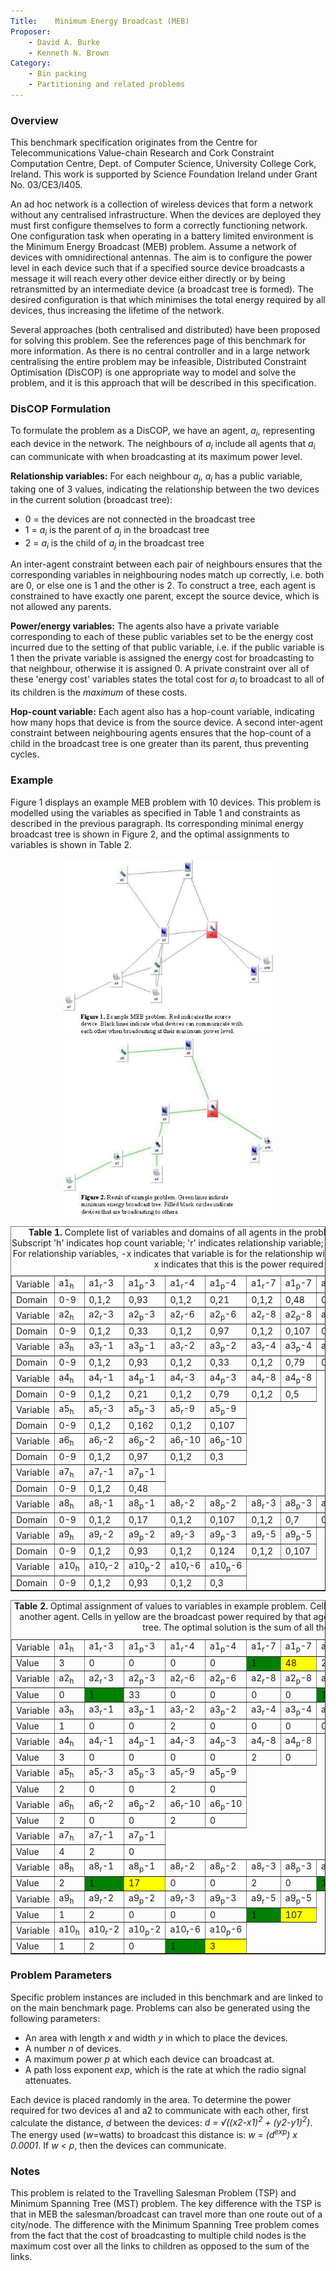 ```yaml
---
Title:    Minimum Energy Broadcast (MEB)
Proposer: 
    - David A. Burke
    - Kenneth N. Brown
Category: 
    - Bin packing
    - Partitioning and related problems
---
```



### Overview

This benchmark specification originates from the Centre for Telecommunications Value-chain Research and Cork Constraint Computation Centre, Dept. of Computer Science, University College Cork, Ireland. This work is supported by Science Foundation Ireland under Grant No. 03/CE3/I405.

An ad hoc network is a collection of wireless devices that form a network without any centralised infrastructure. When the devices are deployed they must first configure themselves to form a correctly functioning network. One configuration task when operating in a battery limited environment is the Minimum Energy Broadcast (MEB) problem. Assume a network of devices with omnidirectional antennas. The aim is to configure the power level in each device such that if a specified source device broadcasts a message it will reach every other device either directly or by being retransmitted by an intermediate device (a broadcast tree is formed). The desired configuration is that which minimises the total energy required by all devices, thus increasing the lifetime of the network.

Several approaches (both centralised and distributed) have been proposed for solving this problem. See the references page of this benchmark for more information. As there is no central controller and in a large network centralising the entire problem may be infeasible, Distributed Constraint Optimisation (DisCOP) is one appropriate way to model and solve the problem, and it is this approach that will be described in this specification.

### DisCOP Formulation

To formulate the problem as a DisCOP, we have an agent, *a<sub>i</sub>*, representing each device in the network. The neighbours of *a<sub>i</sub>* include all agents that *a<sub>i</sub>* can communicate with when broadcasting at its maximum power level.

**Relationship variables:** For each neighbour *a<sub>j</sub>*, *a<sub>i</sub>* has a public variable, taking one of 3 values, indicating the relationship between the two devices in the current solution (broadcast tree):

-   0 = the devices are not connected in the broadcast tree
-   1 = *a<sub>i</sub>* is the parent of *a<sub>j</sub>* in the broadcast tree
-   2 = *a<sub>i</sub>* is the child of *a<sub>j</sub>* in the broadcast tree

An inter-agent constraint between each pair of neighbours ensures that the corresponding variables in neighbouring nodes match up correctly, i.e. both are 0, or else one is 1 and the other is 2. To construct a tree, each agent is constrained to have exactly one parent, except the source device, which is not allowed any parents.

**Power/energy variables:** The agents also have a private variable corresponding to each of these public variables set to be the energy cost incurred due to the setting of that public variable, i.e. if the public variable is 1 then the private variable is assigned the energy cost for broadcasting to that neighbour, otherwise it is assigned 0. A private constraint over all of these 'energy cost' variables states the total cost for *a<sub>i</sub>* to broadcast to all of its children is the *maximum* of these costs.

**Hop-count variable:** Each agent also has a hop-count variable, indicating how many hops that device is from the source device. A second inter-agent constraint between neighbouring agents ensures that the hop-count of a child in the broadcast tree is one greater than its parent, thus preventing cycles.

### Example

Figure 1 displays an example MEB problem with 10 devices. This problem is modelled using the variables as specified in Table 1 and constraints as described in the previous paragraph. Its corresponding minimal energy broadcast tree is shown in Figure 2, and the optimal assignments to variables is shown in Table 2.

<center>
    <img src="assets/meb-problem.jpg" align="bottom" width="336" height="284">
    <img src="assets/meb-result.jpg" align="bottom" width="336" height="284">
</center>



<table border="">
  <caption align="LEFT"><b>Table 1.</b> Complete list of variables and domains of all agents in the problem.
    Variable names begin with the agent name. Subscript 'h' indicates hop count variable; 'r' indicates relationship variable; 'p' indicates broadcast power/energy cost variable. For relationship variables, -x indicates that variable is for the relationship with agent x. Similarly for energy cost variables, the -x indicates that this is the power required to reach agent x. 
  </caption>
  <tbody>
    <tr>
      <td> Variable </td>
      <td> a1<sub>h</sub> </td>
      <td> a1<sub>r</sub>-3 </td>
      <td> a1<sub>p</sub>-3 </td>
      <td> a1<sub>r</sub>-4 </td>
      <td> a1<sub>p</sub>-4 </td>
      <td> a1<sub>r</sub>-7 </td>
      <td> a1<sub>p</sub>-7 </td>
      <td> a1<sub>r</sub>-8 </td>
      <td> a1<sub>p</sub>-8</td>
    </tr>
    <tr>
      <td> Domain </td>
      <td> 0-9 </td>
      <td> 0,1,2 </td>
      <td> 0,93 </td>
      <td> 0,1,2 </td>
      <td> 0,21 </td>
      <td> 0,1,2 </td>
      <td> 0,48 </td>
      <td> 0,1,2 </td>
      <td> 0,17</td>
    </tr>
    <tr>
      <td> Variable </td>
      <td> a2<sub>h</sub> </td>
      <td> a2<sub>r</sub>-3 </td>
      <td> a2<sub>p</sub>-3 </td>
      <td> a2<sub>r</sub>-6 </td>
      <td> a2<sub>p</sub>-6 </td>
      <td> a2<sub>r</sub>-8 </td>
      <td> a2<sub>p</sub>-8 </td>
      <td> a2<sub>r</sub>-9 </td>
      <td> a2<sub>p</sub>-9 </td>
      <td> a2<sub>r</sub>-10 </td>
      <td> a2<sub>p</sub>-10</td>
    </tr>
    <tr>
      <td> Domain </td>
      <td> 0-9 </td>
      <td> 0,1,2 </td>
      <td> 0,33 </td>
      <td> 0,1,2 </td>
      <td> 0,97 </td>
      <td> 0,1,2 </td>
      <td> 0,107 </td>
      <td> 0,1,2 </td>
      <td> 0,93 </td>
      <td> 0,1,2 </td>
      <td> 0,93</td>
    </tr>
    <tr>
      <td> Variable </td>
      <td> a3<sub>h</sub> </td>
      <td> a3<sub>r</sub>-1 </td>
      <td> a3<sub>p</sub>-1 </td>
      <td> a3<sub>r</sub>-2 </td>
      <td> a3<sub>p</sub>-2 </td>
      <td> a3<sub>r</sub>-4 </td>
      <td> a3<sub>p</sub>-4 </td>
      <td> a3<sub>r</sub>-5 </td>
      <td> a3<sub>p</sub>-5 </td>
      <td> a3<sub>r</sub>-8 </td>
      <td> a3<sub>p</sub>-8 </td>
      <td> a3<sub>r</sub>-9 </td>
      <td> a3<sub>p</sub>-9</td>
    </tr>
    <tr>
      <td> Domain </td>
      <td> 0-9 </td>
      <td> 0,1,2 </td>
      <td> 0,93 </td>
      <td> 0,1,2 </td>
      <td> 0,33 </td>
      <td> 0,1,2 </td>
      <td> 0,79 </td>
      <td> 0,1,2 </td>
      <td> 0,162 </td>
      <td> 0,1,2 </td>
      <td> 0,7 </td>
      <td> 0,1,2 </td>
      <td> 0,124</td>
    </tr>
    <tr>
      <td> Variable </td>
      <td> a4<sub>h</sub> </td>
      <td> a4<sub>r</sub>-1 </td>
      <td> a4<sub>p</sub>-1 </td>
      <td> a4<sub>r</sub>-3 </td>
      <td> a4<sub>p</sub>-3 </td>
      <td> a4<sub>r</sub>-8 </td>
      <td> a4<sub>p</sub>-8</td>
    </tr>
    <tr>
      <td> Domain </td>
      <td> 0-9 </td>
      <td> 0,1,2 </td>
      <td> 0,21 </td>
      <td> 0,1,2 </td>
      <td> 0,79 </td>
      <td> 0,1,2 </td>
      <td> 0,5</td>
    </tr>
    <tr>
      <td> Variable </td>
      <td> a5<sub>h</sub> </td>
      <td> a5<sub>r</sub>-3 </td>
      <td> a5<sub>p</sub>-3 </td>
      <td> a5<sub>r</sub>-9 </td>
      <td> a5<sub>p</sub>-9</td>
    </tr>
    <tr>
      <td> Domain </td>
      <td> 0-9 </td>
      <td> 0,1,2 </td>
      <td> 0,162 </td>
      <td> 0,1,2 </td>
      <td> 0,107</td>
    </tr>
    <tr>
      <td> Variable </td>
      <td> a6<sub>h</sub> </td>
      <td> a6<sub>r</sub>-2 </td>
      <td> a6<sub>p</sub>-2 </td>
      <td> a6<sub>r</sub>-10 </td>
      <td> a6<sub>p</sub>-10</td>
    </tr>
    <tr>
      <td> Domain </td>
      <td> 0-9 </td>
      <td> 0,1,2 </td>
      <td> 0,97 </td>
      <td> 0,1,2 </td>
      <td> 0,3</td>
    </tr>
    <tr>
      <td> Variable </td>
      <td> a7<sub>h</sub> </td>
      <td> a7<sub>r</sub>-1 </td>
      <td> a7<sub>p</sub>-1</td>
    </tr>
    <tr>
      <td> Domain </td>
      <td> 0-9 </td>
      <td> 0,1,2 </td>
      <td> 0,48</td>
    </tr>
    <tr>
      <td> Variable </td>
      <td> a8<sub>h</sub> </td>
      <td> a8<sub>r</sub>-1 </td>
      <td> a8<sub>p</sub>-1 </td>
      <td> a8<sub>r</sub>-2 </td>
      <td> a8<sub>p</sub>-2 </td>
      <td> a8<sub>r</sub>-3 </td>
      <td> a8<sub>p</sub>-3 </td>
      <td> a8<sub>r</sub>-4 </td>
      <td> a8<sub>p</sub>-4</td>
    </tr>
    <tr>
      <td> Domain </td>
      <td> 0-9 </td>
      <td> 0,1,2 </td>
      <td> 0,17 </td>
      <td> 0,1,2 </td>
      <td> 0,107 </td>
      <td> 0,1,2 </td>
      <td> 0,7 </td>
      <td> 0,1,2 </td>
      <td> 0,5</td>
    </tr>
    <tr>
      <td> Variable </td>
      <td> a9<sub>h</sub> </td>
      <td> a9<sub>r</sub>-2 </td>
      <td> a9<sub>p</sub>-2 </td>
      <td> a9<sub>r</sub>-3 </td>
      <td> a9<sub>p</sub>-3 </td>
      <td> a9<sub>r</sub>-5 </td>
      <td> a9<sub>p</sub>-5</td>
    </tr>
    <tr>
      <td> Domain </td>
      <td> 0-9 </td>
      <td> 0,1,2 </td>
      <td> 0,93 </td>
      <td> 0,1,2 </td>
      <td> 0,124 </td>
      <td> 0,1,2 </td>
      <td> 0,107</td>
    </tr>
    <tr>
      <td> Variable </td>
      <td> a10<sub>h</sub> </td>
      <td> a10<sub>r</sub>-2 </td>
      <td> a10<sub>p</sub>-2 </td>
      <td> a10<sub>r</sub>-6 </td>
      <td> a10<sub>p</sub>-6</td>
    </tr>
    <tr>
      <td> Domain </td>
      <td> 0-9 </td>
      <td> 0,1,2 </td>
      <td> 0,93 </td>
      <td> 0,1,2 </td>
      <td> 0,3</td>
    </tr>
    <tr></tr>
    <tr></tr>
  </tbody>
</table>



<table border="">
  <caption align="LEFT"><b>Table 2.</b> Optimal assignment of values to variables in example problem.
    Cells in green indicate when an agent will broadcast to another agent.
    Cells in yellow are the broadcast power required by that agent to broadcast to all its children in the broadcast tree. 
    The optimal solution is the sum of all these values, i.e. 275.
  </caption>
  <tbody>
    <tr>
      <td> Variable </td>
      <td> a1<sub>h</sub> </td>
      <td> a1<sub>r</sub>-3 </td>
      <td> a1<sub>p</sub>-3 </td>
      <td> a1<sub>r</sub>-4 </td>
      <td> a1<sub>p</sub>-4 </td>
      <td> a1<sub>r</sub>-7 </td>
      <td> a1<sub>p</sub>-7 </td>
      <td> a1<sub>r</sub>-8 </td>
      <td> a1<sub>p</sub>-8</td>
    </tr>
    <tr>
      <td> Value </td>
      <td> 3 </td>
      <td> 0 </td>
      <td> 0 </td>
      <td> 0 </td>
      <td> 0 </td>
      <td bgcolor="GREEN"> 1 </td>
      <td bgcolor="YELLOW"> 48 </td>
      <td> 2 </td>
      <td> 0</td>
    </tr>
    <tr>
      <td> Variable </td>
      <td> a2<sub>h</sub> </td>
      <td> a2<sub>r</sub>-3 </td>
      <td> a2<sub>p</sub>-3 </td>
      <td> a2<sub>r</sub>-6 </td>
      <td> a2<sub>p</sub>-6 </td>
      <td> a2<sub>r</sub>-8 </td>
      <td> a2<sub>p</sub>-8 </td>
      <td> a2<sub>r</sub>-9 </td>
      <td> a2<sub>p</sub>-9 </td>
      <td> a2<sub>r</sub>-10 </td>
      <td> a2<sub>p</sub>-10</td>
    </tr>
    <tr>
      <td> Value </td>
      <td> 0 </td>
      <td bgcolor="GREEN"> 1 </td>
      <td> 33 </td>
      <td> 0 </td>
      <td> 0 </td>
      <td> 0 </td>
      <td> 0 </td>
      <td bgcolor="GREEN"> 1 </td>
      <td bgcolor="YELLOW"> 93 </td>
      <td> 1 </td>
      <td> 93</td>
    </tr>
    <tr>
      <td> Variable </td>
      <td> a3<sub>h</sub> </td>
      <td> a3<sub>r</sub>-1 </td>
      <td> a3<sub>p</sub>-1 </td>
      <td> a3<sub>r</sub>-2 </td>
      <td> a3<sub>p</sub>-2 </td>
      <td> a3<sub>r</sub>-4 </td>
      <td> a3<sub>p</sub>-4 </td>
      <td> a3<sub>r</sub>-5 </td>
      <td> a3<sub>p</sub>-5 </td>
      <td> a3<sub>r</sub>-8 </td>
      <td> a3<sub>p</sub>-8 </td>
      <td> a3<sub>r</sub>-9 </td>
      <td> a3<sub>p</sub>-9</td>
    </tr>
    <tr>
      <td> Value </td>
      <td> 1 </td>
      <td> 0 </td>
      <td> 0 </td>
      <td> 2 </td>
      <td> 0 </td>
      <td> 0 </td>
      <td> 0 </td>
      <td> 0 </td>
      <td> 0 </td>
      <td bgcolor="GREEN"> 1 </td>
      <td bgcolor="YELLOW"> 7 </td>
      <td> 0 </td>
      <td> 0</td>
    </tr>
    <tr>
      <td> Variable </td>
      <td> a4<sub>h</sub> </td>
      <td> a4<sub>r</sub>-1 </td>
      <td> a4<sub>p</sub>-1 </td>
      <td> a4<sub>r</sub>-3 </td>
      <td> a4<sub>p</sub>-3 </td>
      <td> a4<sub>r</sub>-8 </td>
      <td> a4<sub>p</sub>-8</td>
    </tr>
    <tr>
      <td> Value </td>
      <td> 3 </td>
      <td> 0 </td>
      <td> 0 </td>
      <td> 0 </td>
      <td> 0 </td>
      <td> 2 </td>
      <td> 0</td>
    </tr>
    <tr>
      <td> Variable </td>
      <td> a5<sub>h</sub> </td>
      <td> a5<sub>r</sub>-3 </td>
      <td> a5<sub>p</sub>-3 </td>
      <td> a5<sub>r</sub>-9 </td>
      <td> a5<sub>p</sub>-9</td>
    </tr>
    <tr>
      <td> Value </td>
      <td> 2 </td>
      <td> 0 </td>
      <td> 0 </td>
      <td> 2 </td>
      <td> 0</td>
    </tr>
    <tr>
      <td> Variable </td>
      <td> a6<sub>h</sub> </td>
      <td> a6<sub>r</sub>-2 </td>
      <td> a6<sub>p</sub>-2 </td>
      <td> a6<sub>r</sub>-10 </td>
      <td> a6<sub>p</sub>-10</td>
    </tr>
    <tr>
      <td> Value </td>
      <td> 2 </td>
      <td> 0 </td>
      <td> 0 </td>
      <td> 2 </td>
      <td> 0</td>
    </tr>
    <tr>
      <td> Variable </td>
      <td> a7<sub>h</sub> </td>
      <td> a7<sub>r</sub>-1 </td>
      <td> a7<sub>p</sub>-1</td>
    </tr>
    <tr>
      <td> Value </td>
      <td> 4 </td>
      <td> 2 </td>
      <td> 0</td>
    </tr>
    <tr>
      <td> Variable </td>
      <td> a8<sub>h</sub> </td>
      <td> a8<sub>r</sub>-1 </td>
      <td> a8<sub>p</sub>-1 </td>
      <td> a8<sub>r</sub>-2 </td>
      <td> a8<sub>p</sub>-2 </td>
      <td> a8<sub>r</sub>-3 </td>
      <td> a8<sub>p</sub>-3 </td>
      <td> a8<sub>r</sub>-4 </td>
      <td> a8<sub>p</sub>-4</td>
    </tr>
    <tr>
      <td> Value </td>
      <td> 2 </td>
      <td bgcolor="GREEN"> 1 </td>
      <td bgcolor="YELLOW"> 17 </td>
      <td> 0 </td>
      <td> 0 </td>
      <td> 2 </td>
      <td> 0 </td>
      <td bgcolor="GREEN"> 1 </td>
      <td> 5</td>
    </tr>
    <tr>
      <td> Variable </td>
      <td> a9<sub>h</sub> </td>
      <td> a9<sub>r</sub>-2 </td>
      <td> a9<sub>p</sub>-2 </td>
      <td> a9<sub>r</sub>-3 </td>
      <td> a9<sub>p</sub>-3 </td>
      <td> a9<sub>r</sub>-5 </td>
      <td> a9<sub>p</sub>-5</td>
    </tr>
    <tr>
      <td> Value </td>
      <td> 1 </td>
      <td> 2 </td>
      <td> 0 </td>
      <td> 0 </td>
      <td> 0 </td>
      <td bgcolor="GREEN"> 1 </td>
      <td bgcolor="YELLOW"> 107</td>
    </tr>
    <tr>
      <td> Variable </td>
      <td> a10<sub>h</sub> </td>
      <td> a10<sub>r</sub>-2 </td>
      <td> a10<sub>p</sub>-2 </td>
      <td> a10<sub>r</sub>-6 </td>
      <td> a10<sub>p</sub>-6</td>
    </tr>
    <tr>
      <td> Value </td>
      <td> 1 </td>
      <td> 2 </td>
      <td> 0 </td>
      <td bgcolor="GREEN"> 1 </td>
      <td bgcolor="YELLOW"> 3</td>
    </tr>
    <tr></tr>
    <tr></tr>
  </tbody>
</table>



### Problem Parameters

Specific problem instances are included in this benchmark and are linked to on the main benchmark page.
 Problems can also be generated using the following parameters:

-   An area with length *x* and width *y* in which to place the devices.
-   A number *n* of devices.
-   A maximum power *p* at which each device can broadcast at.
-   A path loss exponent *exp*, which is the rate at which the radio signal attenuates.

Each device is placed randomly in the area. To determine the power required for two devices a1 and a2 to communicate with each other, first calculate the distance, *d* between the devices: *d = √((x2-x1)<sup>2</sup> + (y2-y1)<sup>2</sup>)*. The energy used (*w*=watts) to broadcast this distance is: *w = (d<sup>exp</sup>) x 0.0001*. If *w < p*, then the devices can communicate.

### Notes

This problem is related to the Travelling Salesman Problem (TSP) and Minimum Spanning Tree (MST) problem. The key difference with the TSP is that in MEB the salesman/broadcast can travel more than one route out of a city/node. The difference with the Minimum Spanning Tree problem comes from the fact that the cost of broadcasting to multiple child nodes is the maximum cost over all the links to children as opposed to the sum of the links.

